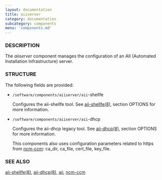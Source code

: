 ```yaml
---
layout: documentation
title: aiiserver
category: documentation
subcategory: components
menu: 'components.md'
---
```

### DESCRIPTION

The _aiiserver_ component manages the configuration of an AII
(Automated Installation Infrastructure) server.

### STRUCTURE

The following fields are provided:

- `/software/components/aiiserver/aii`-shellfe

    Configures the aii-shellfe tool. See [aii-shellfe(8)](http://man.he.net/man8/aii-shellfe), section
    OPTIONS for more information.

- `/software/components/aiiserver/aii`-dhcp

    Configures the aii-dhcp legacy tool. See [aii-dhcp(8)](http://man.he.net/man8/aii-dhcp), section
    OPTIONS for more information.

    This components also uses configuration parameters related to https from [ncm-ccm](http://search.cpan.org/perldoc?ncm-ccm): ca\_dir, ca\_file, cert\_file, key\_file.

### SEE ALSO

[aii-shellfe(8)](http://man.he.net/man8/aii-shellfe), [aii-dhcp(8)](http://man.he.net/man8/aii-dhcp), [aii](http://search.cpan.org/perldoc?aii), [ncm-ccm](http://search.cpan.org/perldoc?ncm-ccm)
